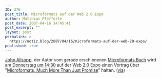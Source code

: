 ```yaml
---
ID: 376
post_title: Microformats auf der Web 2.0 Expo
author: Matthias Pfefferle
post_date: 2007-04-16 14:45:41
post_excerpt: ""
layout: post
permalink: >
  https://notiz.blog/2007/04/16/microformats-auf-der-web-20-expo/
published: true
---
```

<a href="http://westciv.typepad.com/dog_or_higher/">John Allsopp</a>, der Autor vom gerade erschienenen <a href="http://microformatique.com/book/">Microformats Buch</a> wird am <abbr class="dtstart" title="20070417T133000-0700">Donnerstag um 14:30</abbr> auf der <a href="http://www.web2expo.com/">Web 2.0 Expo</a> einen Vortrag über "<a href="http://www.web2expo.com/cs/webex2007/view/e_sess/11831">Microformats, Much More Than Just Promise</a>" halten. (<a href="http://microformats.org/blog/2007/04/14/microformats-at-the-web-20-expo/">via</a>)